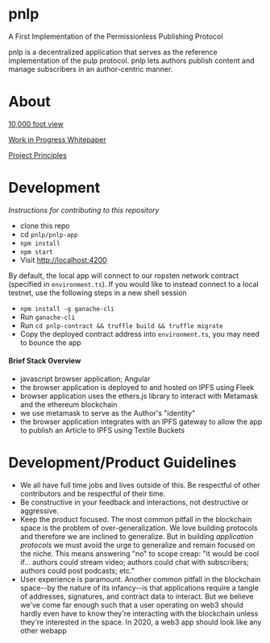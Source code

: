 # pnlp

A First Implementation of the Permissionless Publishing Protocol

pnlp is a decentralized application that serves as the reference implementation of the pulp protocol. pnlp lets authors publish content and manage subscribers in an author-centric manner.

# About

[10,000 foot view](https://github.com/pulp-network/pnlp/blob/master/SLIDES.md)

[Work in Progress Whitepaper](https://github.com/pulp-network/pnlp/blob/master/WHITEPAPER.md)

[Project Principles](https://github.com/pulp-network/pnlp/blob/master/PRINCIPLES.md)

# Development
_Instructions for contributing to this repository_

- clone this repo
- cd `pnlp/pnlp-app`
- `npm install`
- `npm start`
- Visit [http://localhost:4200](http://localhost:4200)

By default, the local app will connect to our ropsten network contract (specified in `environment.ts`). If you would like to instead connect to a local testnet, use the following steps in a new shell session

- `npm install -g ganache-cli`
- Run `ganache-cli`
- Run `cd pnlp-contract && truffle build && truffle migrate`
- Copy the deployed contract address into `environment.ts`, you may need to bounce the app

#### Brief Stack Overview

- javascript browser application; Angular
- the browser application is deployed to and hosted on IPFS using Fleek
- browser application uses the ethers.js library to interact with Metamask and the ethereum blockchain
- we use metamask to serve as the Author's "identity"
- the browser application integrates with an IPFS gateway to allow the app to publish an Article to IPFS using Textile Buckets

# Development/Product Guidelines

- We all have full time jobs and lives outside of this. Be respectful of other contributors and be respectful of their time.
- Be constructive in your feedback and interactions, not destructive or aggressive.
- Keep the product focused. The most common pitfall in the blockchain space is the problem of over-generalization. We love building protocols and therefore we are inclined to generalize. But in building _application protocols_ we must avoid the urge to generalize and remain focused on the niche. This means answering "no" to scope creap: "it would be cool if... authors could stream video; authors could chat with subscribers; authors could post podcasts; etc."
- User experience is paramount. Another common pitfall in the blockchain space--by the nature of its infancy--is that applications require a tangle of addresses, signatures, and contract data to interact. But we believe we've come far enough such that a user operating on web3 should hardly even have to know they're interacting with the blockchain unless they're interested in the space. In 2020, a web3 app should look like any other webapp
